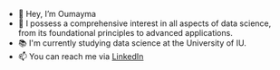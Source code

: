 - 👋 Hey, I’m Oumayma
- 👀 I possess a comprehensive interest in all aspects of data science, from its foundational principles to advanced applications.
- 📚 I'm currently studying data science at the University of IU.
- 📫 You can reach me via [LinkedIn](https://www.linkedin.com/in/oumaymabamoh/)
<!---
Oumaymabamoh/Oumaymabamoh is a ✨ special ✨ repository because its `README.md` (this file) appears on your GitHub profile.
You can click the Preview link to take a look at your changes.
--->

